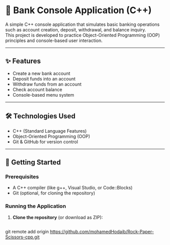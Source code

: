# 🏦 Bank Console Application (C++)

A simple C++ console application that simulates basic banking operations such as account creation, deposit, withdrawal, and balance inquiry.  
This project is developed to practice Object-Oriented Programming (OOP) principles and console-based user interaction.

---

## ✨ Features

- Create a new bank account
- Deposit funds into an account
- Withdraw funds from an account
- Check account balance
- Console-based menu system

---

## 🛠️ Technologies Used

- C++ (Standard Language Features)
- Object-Oriented Programming (OOP)
- Git & GitHub for version control

---

## 🚀 Getting Started

### Prerequisites
- A C++ compiler (like g++, Visual Studio, or Code::Blocks)
- Git (optional, for cloning the repository)

### Running the Application

1. **Clone the repository** (or download as ZIP):
   ```bash
  git remote add origin https://github.com/mohamedHodaib/Rock-Paper-Scissors-cpp.git
